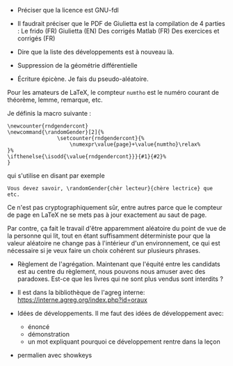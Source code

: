 - Préciser que la licence est GNU-fdl
- Il faudrait préciser que le PDF de Giulietta est la compilation de 4 parties :
    Le frido (FR)
    Giulietta (EN)
    Des corrigés Matlab (FR)
    Des exercices et corrigés (FR)
- Dire que la liste des développements est à nouveau là.
- Suppression de la géométrie différentielle

- Écriture épicène. Je fais du pseudo-aléatoire.

Pour les amateurs de LaTeX, le compteur `numtho` est le numéro courant de théorème, lemme, remarque, etc.

Je définis la macro suivante :
```
\newcounter{rndgendercont}
\newcommand{\randomGender}[2]{%
                \setcounter{rndgendercont}{%
                    \numexpr\value{page}+\value{numtho}\relax%
}%
\ifthenelse{\isodd{\value{rndgendercont}}}{#1}{#2}%
}
```
qui s'utilise en disant par exemple
```
Vous devez savoir, \randomGender{chèr lecteur}{chère lectrice} que etc.
```

  Ce n'est pas cryptographiquement sûr, entre autres parce que le compteur de page en LaTeX ne se mets pas à jour exactement au saut de page.

  Par contre, ça fait le travail d'être apparemment aléatoire du point de vue de la personne qui lit, tout en étant suffisamment déterministe pour que la valeur aléatoire ne change pas à l'intérieur d'un environnement, ce qui est nécessaire si je veux faire un choix cohérent sur plusieurs phrases.

- Règlement de l'agrégation.
    Maintenant que l'équité entre les candidats est au centre du règlement, nous pouvons nous amuser avec des paradoxes. Est-ce que les livres qui ne sont plus vendus sont interdits ?

- Il est dans la bibliothèque de l'agreg interne:  https://interne.agreg.org/index.php?id=oraux

- Idées de développements. Il me faut des idées de développement avec:
    * énoncé
    * démonstration
    * un mot expliquant pourquoi ce développement rentre dans la leçon

- permalien avec showkeys
